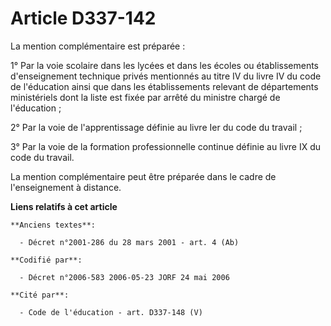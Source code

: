 # Article D337-142

La mention complémentaire est préparée :

1° Par la voie scolaire dans les lycées et dans les écoles ou établissements d'enseignement technique privés mentionnés au
titre IV du livre IV du code de l'éducation ainsi que dans les établissements relevant de départements ministériels dont la
liste est fixée par arrêté du ministre chargé de l'éducation ;

2° Par la voie de l'apprentissage définie au livre Ier du code du travail ;

3° Par la voie de la formation professionnelle continue définie au livre IX du code du travail.

La mention complémentaire peut être préparée dans le cadre de l'enseignement à distance.

**Liens relatifs à cet article**

	**Anciens textes**:

	  - Décret n°2001-286 du 28 mars 2001 - art. 4 (Ab)

	**Codifié par**:

	  - Décret n°2006-583 2006-05-23 JORF 24 mai 2006

	**Cité par**:

	  - Code de l'éducation - art. D337-148 (V)
